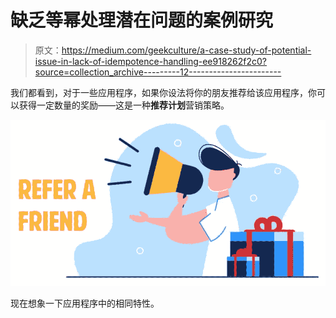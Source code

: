 # 缺乏等幂处理潜在问题的案例研究

> 原文：<https://medium.com/geekculture/a-case-study-of-potential-issue-in-lack-of-idempotence-handling-ee918262f2c0?source=collection_archive---------12----------------------->

我们都看到，对于一些应用程序，如果你设法将你的朋友推荐给该应用程序，你可以获得一定数量的奖励——这是一种**推荐计划**营销策略。

![](img/28d19348bd888d31ccd29e7b68180087.png)

现在想象一下应用程序中的相同特性。